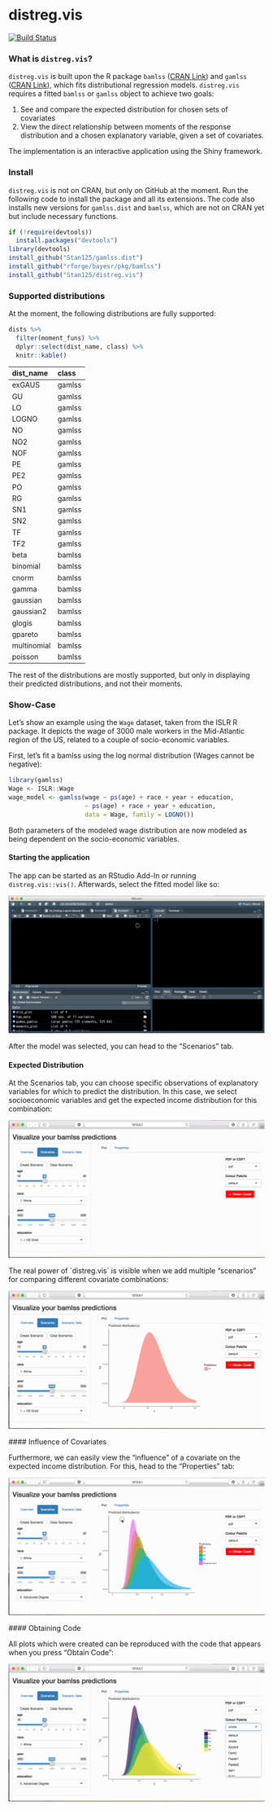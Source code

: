 <!-- README.md is generated from README.Rmd. Please edit that file -->
distreg.vis
===========

[![Build
Status](https://api.travis-ci.org/Stan125/distreg.vis.svg?branch=master)](https://travis-ci.org/Stan125/distreg.vis)

### What is `distreg.vis`?

`distreg.vis` is built upon the R package `bamlss` ([CRAN
Link](https://cran.r-project.org/web/packages/bamlss/index.html)) and
`gamlss` ([CRAN
Link](https://cran.r-project.org/web/packages/gamlss/index.html)), which
fits distributional regression models. `distreg.vis` requires a fitted
`bamlss` or `gamlss` object to achieve two goals:

1.  See and compare the expected distribution for chosen sets of
    covariates
2.  View the direct relationship between moments of the response
    distribution and a chosen explanatory variable, given a set of
    covariates.

The implementation is an interactive application using the Shiny
framework.

### Install

`distreg.vis` is not on CRAN, but only on GitHub at the moment. Run the
following code to install the package and all its extensions. The code
also installs new versions for `gamlss.dist` and `bamlss`, which are not
on CRAN yet but include necessary functions.

``` r
if (!require(devtools))
  install.packages("devtools")
library(devtools)
install_github("Stan125/gamlss.dist")
install_github("rforge/bayesr/pkg/bamlss")
install_github("Stan125/distreg.vis")
```

### Supported distributions

At the moment, the following distributions are fully supported:

``` r
dists %>%
  filter(moment_funs) %>%
  dplyr::select(dist_name, class) %>%
  knitr::kable()
```

| dist\_name  | class  |
|:------------|:-------|
| exGAUS      | gamlss |
| GU          | gamlss |
| LO          | gamlss |
| LOGNO       | gamlss |
| NO          | gamlss |
| NO2         | gamlss |
| NOF         | gamlss |
| PE          | gamlss |
| PE2         | gamlss |
| PO          | gamlss |
| RG          | gamlss |
| SN1         | gamlss |
| SN2         | gamlss |
| TF          | gamlss |
| TF2         | gamlss |
| beta        | bamlss |
| binomial    | bamlss |
| cnorm       | bamlss |
| gamma       | bamlss |
| gaussian    | bamlss |
| gaussian2   | bamlss |
| glogis      | bamlss |
| gpareto     | bamlss |
| multinomial | bamlss |
| poisson     | bamlss |

The rest of the distributions are mostly supported, but only in
displaying their predicted distributions, and not their moments.

### Show-Case

Let’s show an example using the `Wage` dataset, taken from the ISLR R
package. It depicts the wage of 3000 male workers in the Mid-Atlantic
region of the US, related to a couple of socio-economic variables.

First, let’s fit a bamlss using the log normal distribution (Wages
cannot be negative):

``` r
library(gamlss)
Wage <- ISLR::Wage
wage_model <- gamlss(wage ~ ps(age) + race + year + education,
                     ~ ps(age) + race + year + education,
                     data = Wage, family = LOGNO())
```

Both parameters of the modeled wage distribution are now modeled as
being dependent on the socio-economic variables.

#### Starting the application

The app can be started as an RStudio Add-In or running
`distreg.vis::vis()`. Afterwards, select the fitted model like so:
<p align="center">
<img src="images/01_start.gif"/>
</p>
After the model was selected, you can head to the “Scenarios” tab.

#### Expected Distribution

At the Scenarios tab, you can choose specific observations of
explanatory variables for which to predict the distribution. In this
case, we select socioeconomic variables and get the expected income
distribution for this combination:

<p align="center">
<img src="images/02_expected_dist.gif"/>
</p>
The real power of `distreg.vis` is visible when we add multiple
“scenarios” for comparing different covariate combinations:

<p align="center">
<img src="images/03_more_scenarios.gif"/>
</p>
#### Influence of Covariates

Furthermore, we can easily view the “influence” of a covariate on the
expected income distribution. For this, head to the “Properties” tab:

<p align="center">
<img src="images/04_influence_plot.gif"/>
</p>
#### Obtaining Code

All plots which were created can be reproduced with the code that
appears when you press “Obtain Code”:
<p align="center">
<img src="images/05_obtain_code.gif"/>
</p>

